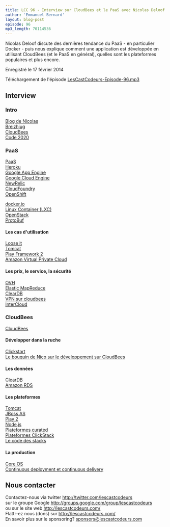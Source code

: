 ```yaml
---
title: LCC 96 - Interview sur CloudBees et le PaaS avec Nicolas Deloof
author: 'Emmanuel Bernard'
layout: blog-post
episode: 96
mp3_length: 70114536
---
```

Nicolas Deloof discute des dernières tendance du PaaS - en particulier Docker - puis nous explique comment une application
est développée en utilisant CloudBees (et le PaaS en général), quelles sont les plateformes populaires et plus encore.

Enregistré le 17 février 2014

Téléchargement de l'épisode [LesCastCodeurs-Episode-96.mp3](http://traffic.libsyn.com/lescastcodeurs/LesCastCodeurs-Episode-96.mp3)  

## Interview

### Intro

[Blog de Nicolas](http://blog.loof.fr/)  
[Breizhjug](http://www.breizhjug.org/)  
[CloudBees](http://www.cloudbees.com)  
[Code 2020](http://code-2020.org)  

### PaaS

[PaaS](https://en.wikipedia.org/wiki/Platform_as_a_service)  
[Heroku](https://www.heroku.com)  
[Google App Engine](https://developers.google.com/appengine/)  
[Google Cloud Engine](https://cloud.google.com/products/compute-engine/)  
[NewRelic](https://newrelic.com)  
[CloudFoundry](http://www.cloudfoundry.com)  
[OpenShift](https://www.openshift.com)  

[docker.io](https://www.docker.io)  
[Linux Container (LXC)](http://linuxcontainers.org)  
[OpenStack](http://www.openstack.org)  
[ProtoBuf](https://developers.google.com/protocol-buffers/)  

#### Les cas d'utilisation

[Loose it](http://www.loseit.com)  
[Tomcat](https://tomcat.apache.org)  
[Play Framework 2](http://www.playframework.com)  
[Amazon Virtual Private Cloud](https://aws.amazon.com/vpc/)  

#### Les prix, le service, la sécurité

[OVH](https://www.ovh.com/fr/index.xml)  
[Elastic MapReduce](https://aws.amazon.com/elasticmapreduce/)  
[ClearDB](http://www.cleardb.com)  
[VPN sur cloudbees](https://developer.cloudbees.com/bin/view/DEV/JenkinsVPN)  
[InterCloud](https://developer.cloudbees.com/bin/view/RUN/InterCloud)  

### CloudBees

[CloudBees](http://www.cloudbees.com)  

#### Développer dans la ruche

[Clickstart](https://grandcentral.cloudbees.com/#doClickStart)  
[Le bouquin de Nico sur le développement sur CloudBees](http://www.packtpub.com/cloud-development-and-deployment-with-cloudbees/book)  

#### Les données

[ClearDB](http://www.cleardb.com)  
[Amazon RDS](https://aws.amazon.com/rds/)  

#### Les plateformes

[Tomcat](https://tomcat.apache.org)  
[JBoss AS](https://www.jboss.org/jbossas/)  
[Play 2](http://www.playframework.com)  
[Node.js](http://nodejs.org)  
[Plateformes curated](https://developer.cloudbees.com/bin/view/RUN/ClickStack)  
[Plateformes ClickStack](https://developer.cloudbees.com/bin/view/RUN/ClickStack)  
[Le code des stacks](https://github.com/cloudbees-community/)  

#### La production

[Core OS](https://coreos.com)  
[Continuous deployment et continuous delivery](http://martinfowler.com/bliki/ContinuousDelivery.html)  

## Nous contacter

Contactez-nous via twitter <http://twitter.com/lescastcodeurs>  
sur le groupe Google <http://groups.google.com/group/lescastcodeurs>  
ou sur le site web <http://lescastcodeurs.com/>  
Flattr-ez nous (dons) sur <http://lescastcodeurs.com/>  
En savoir plus sur le sponsoring? sponsors@lescastcodeurs.com
